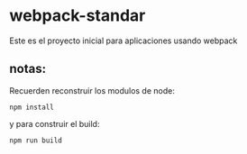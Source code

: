 # webpack-standar

Este es el proyecto inicial para aplicaciones usando webpack

## notas:

Recuerden reconstruir los modulos de node:
```
npm install
```

y para construir el build:
```
npm run build
```

